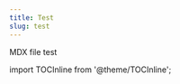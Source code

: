 ```yaml
---
title: Test
slug: test
---
```

M﻿DX file test

import TOCInline from '@theme/TOCInline';

<TOCInline toc={toc} />